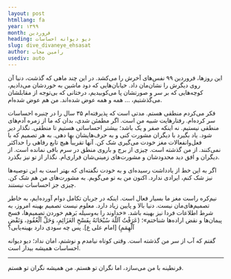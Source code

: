 ```yaml
---
layout: post
htmllang: fa
year: ۱۳۹۹
month: فروردین
heading: دیو دیوانه احساسات
slug: dive_divaneye_ehsasat
author: رامین مجاب
usediv: auto
---
```


این روزها، فروردین ۹۹ نفس‌های آخرش را می‌کشد. در این چند ماهی که گذشت، دنیا آن روی دیگرش را نشان‌مان داد. خیابان‌هایی که دود ماشین به خوردشان می‌دادیم، کوچه‌هایی که بر سر و صورتشان پا می‌کوبیدیم، درختانی که بی‌توجه از مقابلشان می‌گذشتیم، ... همه و همه عوض شده‌اند. من هم عوض شده‌ام.

فکر می‌کردم منطقی هستم. مدتی است که پذیرفته‌ام ۳۵ سال را در چنبره احساسات سر کرده‌ام. رفتارهایت شبیه من است. اگر مطمئن شدی، بدان که ما از زمره آدم‌های منطقی نیستیم. نه اینکه صفر و یک باشد؛ بیشتر احساساتی هستیم تا منطقی. نگذار دیر شود. یاد بگیرد با دیگران مشورت کنی و به حرف‌هایشان بها دهی. به هر تصمیم که با فعل‌وانفعالات مغز خودت می‌گیری شک کن. آنها تقریباً هیچ تابع رفاهی را حداکثر نمی‌کنند. از من گذشته است. چیزی از برج و باروی منطق در سرم باقی نمانده است. از دیگران و افق دید محدودشان و مشورت‌های زمینی‌شان فراری‌ام. نگذار از تو نیز بگذرد.

اگر به این خط از یادداشت رسیده‌ای و به خودت نگفته‌ای که بهتر است به این توصیه‌ها نیز شک کنم، ایرادی ندارد. اکنون من به تو می‌گویم. به مشورت‌های من هم شک کن. چیزی جز احساسات نیستند. 

نیم‌کره راست مغز ما بسیار فعال است. اینکه در جریان تکامل دوام آورده‌ایم، به خاطر تصمیم‌های‌مان نیست. دنیا بالا و پایین زیاد دارد. معلوم نیست تصمیم بهینه امروز، به شرط اطلاعات فردا نیز بهینه باشد. «خداوند را به‌وسيله بَرهم خوردن تصميم‌ها، فسخ پيمان‌ها و نقض اراده‌ها شناختم»؛ (عَرَفْتُ آللّهَ سُبْحَانَهُ بِفَسْخِ العَزَائِمِ، وَحَلِّ آلْعُقُودِ، وَنَقْضِ آلْهِمَمِ) [امام علی ع]. پس چه سودی دارد بهینه‌یابی؟

گفتم که آب از سر من گذشته است. وقتی کوتاه نیامدم و نوشتم، امان نداد؛ دیو دیوانه احساسات همیشه بیدار است.

---

قرنطینه با من می‌سازد، اما نگران تو هستم. من همیشه نگران تو هستم.


